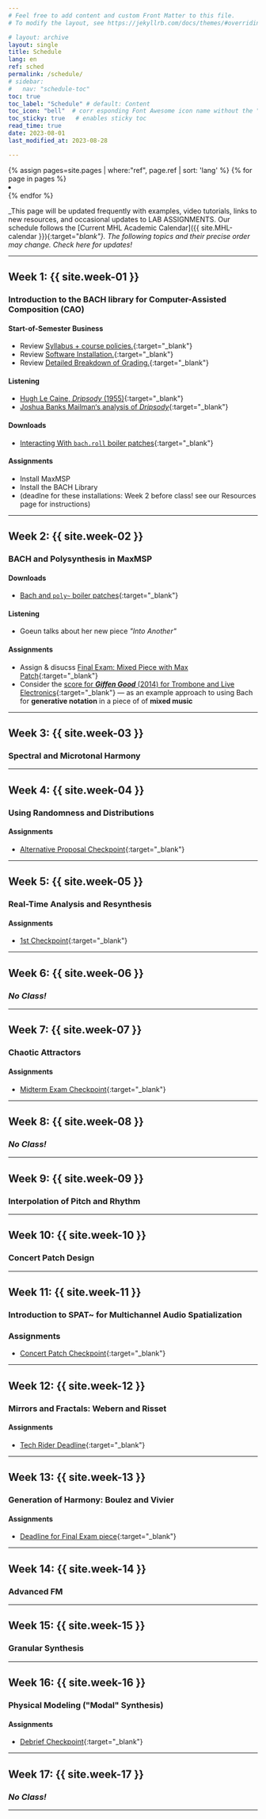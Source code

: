 ```yaml
---
# Feel free to add content and custom Front Matter to this file.
# To modify the layout, see https://jekyllrb.com/docs/themes/#overriding-theme-defaults

# layout: archive
layout: single   
title: Schedule   
lang: en   
ref: sched   
permalink: /schedule/   
# sidebar:
#   nav: "schedule-toc"   
toc: true  
toc_label: "Schedule" # default: Content
toc_icon: "bell"  # corr esponding Font Awesome icon name without the "fa" prefix
toc_sticky: true   # enables sticky toc 
read_time: true  
date: 2023-08-01  
last_modified_at: 2023-08-28  

---
```


<link rel="stylesheet" href="https://cdn.jsdelivr.net/gh/lipis/flag-icons@6.11.0/css/flag-icons.min.css"/>

<div class="lang-sidebar">
  {% assign pages=site.pages | where:"ref", page.ref | sort: 'lang' %}
  {% for page in pages %}
    <li class="zoom"><a href="{{ page.url }}" class="{{ page.lang }}"><span class="fi fi-{{ page.lang }}"></span></a></li>
  {% endfor %}
</div>

<div class="top-h1-icon">
  <i class="fas fa-bell fa-2x"></i>
</div>

<!-- <img src="/Goldford-MTEC1003/assets/organized.gif" alt="organized" width="400" align="right"> -->

<!-- # Schedule -->
_This page will be updated frequently with examples, video tutorials, links to new resources, and occasional updates to LAB ASSIGNMENTS. Our schedule follows the [Current MHL Academic Calendar]({{ site.MHL-calendar }}){:target="_blank"}. The following topics and their precise order may change. Check here for updates!_  

* * *

## Week 1: {{ site.week-01 }}  
### Introduction to the BACH library for Computer-Assisted Composition (CAO)  

#### Start-of-Semester Business  

* Review [Syllabus + course policies.](/MHL-Advanced-CAO/index.html){:target="_blank"}  
* Review [Software Installation.](/MHL-Advanced-CAO/resources/){:target="_blank"}  
* Review [Detailed Breakdown of Grading.](/MHL-Advanced-CAO/grading/){:target="_blank"}  

#### Listening   
* [Hugh Le Caine, _Dripsody_ (1955)](https://youtu.be/zvHSvSBwFYM?si=5ZvFFPUpYwWrJ08L){:target="_blank"}  
* [Joshua Banks Mailman‘s analysis of _Dripsody_](/MHL-studio-methods/assets/images/Mailman.Dripsody.Analysis.png){:target="_blank"}  

#### Downloads  
* [Interacting With `bach.roll` boiler patches](https://github.com/einbahnstrasse/interacting-with-bach-roll){:target="_blank"}     

#### Assignments   
* Install MaxMSP    
* Install the BACH Library   
* (deadlne for these installations: Week 2 before class! see our Resources page for instructions)   

<!-- * [About the Command Line](/Goldford-MTEC1003/labs/01/command-line.html){:target="_blank"}  
* [Entering Commands](/Goldford-MTEC1003/labs/01/entering-commands.html){:target="_blank"}  
* [Navigating the File System](/Goldford-MTEC1003/labs/01/file-system.html){:target="_blank"}  
* [Paths](/Goldford-MTEC1003/labs/02/paths-review.html#1.0){:target="_blank"}  
* [Output, Download, and Uncompress](/Goldford-MTEC1003/labs/02/output-download-uncompress.html){:target="_blank"}   -->

<!-- #### Video Tutorial
##### Stepping Through Week 1 Slides + Labs     -->

<!-- <div class="video">
    <figure>
        <iframe width="560" height="315" src="https://www.youtube.com/embed/O617zAPuNng" frameborder="0" allowfullscreen></iframe>
    </figure>
</div>
_Normally we won't record our classes but sometimes we may in order to clarify complex topics. This video is archived from a previous version of this class, but the directions are all the same. For the 2 labs (below) this week, enter your respones in the text files and then save your changes directly on GitHub (i.e. "commit" your changes), as demonstrated and described in class and in this video. The slides above will help guide you to these answers, so be sure to study them and use to your advantage. Don't forget to study the slides for Week 2 before next class!_   

##### Lab Assignments

<div class="instructornote"><p markdown="span"><em>{{ site.weekly-deadline-statement }}</em></p></div>  
* [Setting Up GitHub for Submitting Labs](/Goldford-MTEC1003/labs/01/how.to.submit.1st.week.labs.html){:target="_blank"}  
* [Lab 1 / Part 1: Commands + Navigation](https://github.com/einbahnstrasse/mtec1003-week1-labs/blob/master/lab.01.part1.commands.navigation.txt){:target="_blank"}  
* [Lab 1 / Part 2: Download + (Un)Compress](https://github.com/einbahnstrasse/mtec1003-week1-labs/blob/master/lab.01.part2.download.compress.txt){:target="_blank"}   -->

* * *

<!-- <a id="w2"></a> -->
<!-- <h3 class="schedule-page-date">Week 2: {{ site.week-02 }}</h3> -->
## Week 2: {{ site.week-02 }}  
### BACH and Polysynthesis in MaxMSP  

#### Downloads   
* [Bach and `poly~` boiler patches](#){:target="_blank"}     

#### Listening   
* Goeun talks about her new piece _"Into Another"_  

<!-- #### Tutorials   -->

#### Assignments   
* Assign & disucss [Final Exam: Mixed Piece with Max Patch](/MHL-Advanced-CAO/final-mixed-piece/){:target="_blank"}   
* Consider the [score for _**Giffen Good**_ (2014) for Trombone and Live Electronics](https://drive.google.com/file/d/0BwEuqJNr_Pm2SVhTNlZwdWRMSDQ/view?usp=sharing&resourcekey=0-VGg0No-RZ5esl5DVr_0Ygg){:target="_blank"} — as an example approach to using Bach for **generative notation** in a piece of of **mixed music**        


<!-- ### File System: Shell Scripting, Permissions, Date/Time, Editing Files   -->

* * *

## Week 3: {{ site.week-03 }}  
### Spectral and Microtonal Harmony  

<!-- #### Tutorials  -->

<!-- #### Assignments   -->

* * *

## Week 4: {{ site.week-04 }}  
### Using Randomness and Distributions  

<!-- #### Tutorials   -->

#### Assignments   
* [Alternative Proposal Checkpoint](https://einbahnstrasse.github.io/MHL-Advanced-CAO/final-mixed-piece/#21-checkpoints){:target="_blank"}    

* * *

## Week 5: {{ site.week-05 }}  
### Real-Time Analysis and Resynthesis  

<!-- #### Tutorials   -->

#### Assignments   
* [1st Checkpoint](https://einbahnstrasse.github.io/MHL-Advanced-CAO/final-mixed-piece/#21-checkpoints){:target="_blank"}     

* * *

## Week 6: {{ site.week-06 }}  
<!-- ### Generating Scales, Harmonies, and Chords   -->
### _No Class!_  

<!-- #### Tutorials   -->

<!-- #### Assignments    -->

* * *

## Week 7: {{ site.week-07 }}  
### Chaotic Attractors  

<!-- #### Tutorials   -->

#### Assignments   
* [Midterm Exam Checkpoint](https://einbahnstrasse.github.io/MHL-Advanced-CAO/final-mixed-piece/#21-checkpoints){:target="_blank"}    

* * *

## Week 8: {{ site.week-08 }}  
### _No Class!_  

<!-- #### Tutorials   -->

<!-- #### Assignments    -->

* * *

## Week 9: {{ site.week-09 }}  
### Interpolation of Pitch and Rhythm  

<!-- #### Tutorials   -->

<!-- #### Assignments   -->

* * *

## Week 10: {{ site.week-10 }}  
### Concert Patch Design   

<!-- #### Tutorials   -->

<!-- #### Assignments    -->

* * *

## Week 11: {{ site.week-11 }}  
### Introduction to SPAT~ for Multichannel Audio Spatialization  

<!-- ### Tutorials  -->

### Assignments  
* [Concert Patch Checkpoint](https://einbahnstrasse.github.io/MHL-Advanced-CAO/final-mixed-piece/#21-checkpoints){:target="_blank"}    


* * *

## Week 12: {{ site.week-12 }}   
### Mirrors and Fractals: Webern and Risset  

<!-- #### Tutorials   -->

#### Assignments   
* [Tech Rider Deadline](https://einbahnstrasse.github.io/MHL-Advanced-CAO/final-mixed-piece/#21-checkpoints){:target="_blank"}    

* * *

## Week 13: {{ site.week-13 }}  
### Generation of Harmony: Boulez and Vivier    

<!-- #### Tutorials   -->

#### Assignments   
* [Deadline for Final Exam piece](https://einbahnstrasse.github.io/MHL-Advanced-CAO/final-mixed-piece/#21-checkpoints){:target="_blank"}    

* * *

## Week 14: {{ site.week-14 }}  
### Advanced FM   

<!-- #### Tutorials  -->

<!-- #### Assignments   -->

* * *

## Week 15: {{ site.week-15 }}   
### Granular Synthesis      

<!-- #### Tutorials   -->

<!-- #### Assignments    -->

* * *

## Week 16: {{ site.week-16 }}  
### Physical Modeling ("Modal" Synthesis)  

<!-- #### Tutorials    -->

#### Assignments  
* [Debrief Checkpoint](https://einbahnstrasse.github.io/MHL-Advanced-CAO/final-mixed-piece/#21-checkpoints){:target="_blank"}    

* * *

## Week 17: {{ site.week-17 }}   
<!-- ### Physical Modeling ("Modal" Synthesis), Part II: Finite Elements   -->
### _No Class!_  

<!-- #### Tutorials   -->

<!-- #### Assignments    -->

* * *